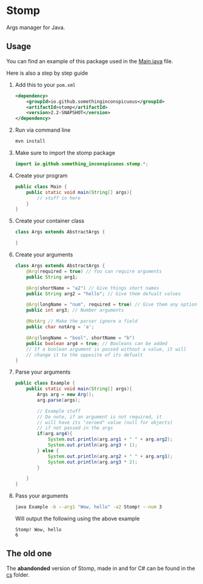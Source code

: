 # Stomp
Args manager for Java.

## Usage

You can find an example of this package used in the
[Main.java](stomp\src\main\java\io\github\something_inconspicuous\Main.java)
file.

Here is also a step by step guide

1. Add this to your `pom.xml`
    ```xml
    <dependency>
        <groupId>io.github.somethinginconspicuous</groupId>
        <artifactId>stomp</artifactId>
        <version>2.2-SNAPSHOT</version>
    </dependency>
    ```

2. Run via command line
    ```cmd
    mvn install
    ```

3. Make sure to import the stomp package
    ```java
    import io.github.something_inconspicuous.stomp.*;
    ```

4. Create your program
    ```java
    public class Main {
        public static void main(String[] args){
            // stuff in here
        }
    }
    ```

5. Create your container class
    ```java
    class Args extends AbstractArgs {

    }
    ```

6. Create your arguments
    ```java
    class Args extends AbstractArgs {
        @Arg(required = true) // You can require arguments
        public String arg1;

        @Arg(shortName = "a2") // Give things short names
        public String arg2 = "hello"; // Give them defualt values

        @Arg(longName = "num", required = true) // Give them any option name you want
        public int arg3; // Number arguments

        @NotArg // Make the parser ignore a field 
        public char notArg = 'a';

        @Arg(longName = "bool", shortName = "b")
        public boolean arg4 = true; // Booleans can be added
        // If a boolean argument is passed without a value, it will
        // change it to the opposite of its defualt
    }
    ```

7. Parse your arguments
    ```java
    public class Example {
        public static void main(String[] args){
            Args arg = new Arg();
            arg.parse(args);

            // Example stuff
            // Do note, if an argument is not required, it
            // will have its "zeroed" value (null for objects)
            // if not passed in the args
            if(arg.arg4){
                System.out.println(arg.arg1 + " " + arg.arg2);
                System.out.println(arg.arg3 + 1);
            } else {
                System.out.println(arg.arg2 + " " + arg.arg1);
                System.out.println(arg.arg3 * 2);
            }

        }
    }
    ```

8. Pass your arguments <br>
    ```cmd
    java Example -b --arg1 "Wow, hello" -a2 Stomp! --num 3
    ```
    Will output the following using the above example
    ```
    Stomp! Wow, hello
    6
    ```

## The old one

The **abandonded** version of Stomp, made in and for C# can be found in the
[cs](./cs) folder.
